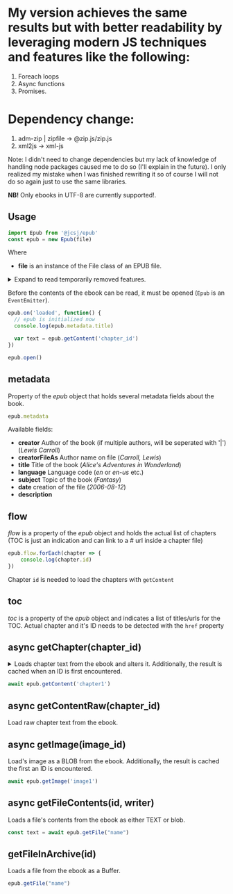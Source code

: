 # My version achieves the same results but with better readability by leveraging modern JS techniques and features like the following:
1. Foreach loops
2. Async functions
3. Promises.

# Dependency change:
1. adm-zip | zipfile -> @zip.js/zip.js
2. xml2js -> xml-js

Note: I didn't need to change dependencies but my lack of knowledge of handling node packages caused me to do so (I'll explain in the future). 
I only realized my mistake when I was finished rewriting it so of course I will not do so again just to use the same libraries.


**NB!** Only ebooks in UTF-8 are currently supported!.

## Usage

```js
import Epub from '@jcsj/epub'
const epub = new Epub(file)
```

Where
  * **file** is an instance of the File class of an EPUB file.

  <details>
  <summary>
  Expand to read temporarily removed features.
  </summary>
  * **imageWebRoot** is the prefix for image URL's. If it's */images/* then the actual URL (inside img tags) is going to be */images/IMG_ID/IMG_FILENAME*, `IMG_ID` can be used to fetch the image form the ebook with `getImage`. Default: `/images/`
  * **chapterWebRoot** is the prefix for chapter URL's. If it's */chapter/* then the actual URL (inside chapter anchor tags) is going to be */chapters/CHAPTER_ID/CHAPTER_FILENAME*, `CHAPTER_ID` can be used to fetch the image form the ebook with `getChapter`. Default: `/links/`
  </details>

Before the contents of the ebook can be read, it must be opened (`Epub` is an `EventEmitter`).

```js
epub.on('loaded', function() {
  // epub is initialized now
  console.log(epub.metadata.title)

  var text = epub.getContent('chapter_id')
})

epub.open()
```

## metadata

Property of the *epub* object that holds several metadata fields about the book.

```js
epub.metadata
```

Available fields:

  * **creator** Author of the book (if multiple authors, will be seperated with '|') (*Lewis Carroll*)
  * **creatorFileAs** Author name on file (*Carroll, Lewis*)
  * **title** Title of the book (*Alice's Adventures in Wonderland*)
  * **language** Language code (*en* or *en-us* etc.)
  * **subject** Topic of the book (*Fantasy*)
  * **date** creation of the file (*2006-08-12*)
  * **description**

## flow

*flow* is a property of the *epub* object and holds the actual list of chapters (TOC is just an indication and can link to a # url inside a chapter file)

```js
epub.flow.forEach(chapter => {
    console.log(chapter.id)
})
```

Chapter `id` is needed to load the chapters with `getContent`

## toc
*toc* is a property of the *epub* object and indicates a list of titles/urls for the TOC. Actual chapter and it's ID needs to be detected with the `href` property

## async getChapter(chapter_id)

<details>
<summary>
Loads chapter text from the ebook and alters it. Additionally, the result is cached when an ID is first encountered.
</summary>
1. Keeps only body
1. Removes scripts, styles, and event handlers
1. Converts SVG IMG as a normal img tag.
1. Replaces the original image.src with the embedded base64.
</details>

```js
await epub.getContent('chapter1')
```

## async getContentRaw(chapter_id)

Load raw chapter text from the ebook.

## async getImage(image_id)
Load's image as a BLOB from the ebook. Additionally, the result is cached the first an ID is encountered.
```js
await epub.getImage('image1')
```

## async getFileContents(id, writer)
Loads a file's contents from the ebook as either TEXT or blob.

```js
const text = await epub.getFile("name")
```

## getFileInArchive(id)
Loads a file from the ebook as a Buffer.

```js
epub.getFile("name")
```